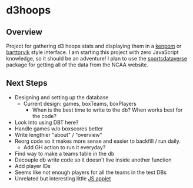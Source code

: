 # d3hoops

## Overview
Project for gathering d3 hoops stats and displaying them in a [kenpom](https://kenpom.com) or [barttorvik](https://barttorvik.com) style interface. I am starting this project with zero JavaScript knowledge, so it should be an adventure! I plan to use the [sportsdataverse](https://www.npmjs.com/package/sportsdataverse) package for getting all of the data from the NCAA website.

## Next Steps
- Designing and setting up the database
  - Current design: games, boxTeams, boxPlayers
    - When is the best time to write to the db? When works best for the code?
- Look into using DBT here?
- Handle games w/o boxscores better
- Write lengthier "about" / "overview"
- Reorg code so it makes more sense and easier to backfill / run daily.
  - Add GH action to run it everyday?
- Find way to make a teams table in the db
- Decouple db write code so it doesn't live inside another function
- Add player IDs
- Seems like not enough players for all the teams in the test DBs
- Unrelated but interesting little [JS applet](https://editor.p5js.org/andrewcosmo/sketches/H4eUrz1pW)
